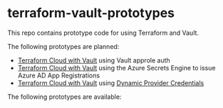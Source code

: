 # terraform-vault-prototypes

This repo contains prototype code for using Terraform and Vault.

The following prototypes are planned:

* [Terraform Cloud with Vault](./terraform-vault-approle/README.md) using Vault approle auth
* [Terraform Cloud with Vault](./terraform-vault-azuread-secrets-engine/README.md) using the Azure Secrets Engine to issue Azure AD App Registrations
* [Terraform Cloud with Vault](./terraform-vault-dynamic-credentials/README.md) using [Dynamic Provider Credentials](https://developer.hashicorp.com/terraform/cloud-docs/workspaces/dynamic-provider-credentials)

The following prototypes are available:
